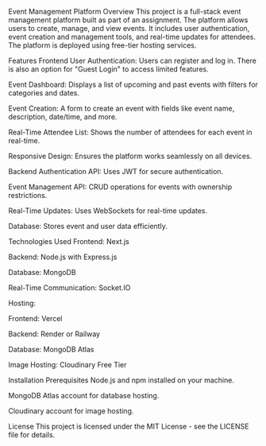 Event Management Platform
Overview
This project is a full-stack event management platform built as part of an assignment. The platform allows users to create, manage, and view events. It includes user authentication, event creation and management tools, and real-time updates for attendees. The platform is deployed using free-tier hosting services.

Features
Frontend
User Authentication: Users can register and log in. There is also an option for "Guest Login" to access limited features.

Event Dashboard: Displays a list of upcoming and past events with filters for categories and dates.

Event Creation: A form to create an event with fields like event name, description, date/time, and more.

Real-Time Attendee List: Shows the number of attendees for each event in real-time.

Responsive Design: Ensures the platform works seamlessly on all devices.

Backend
Authentication API: Uses JWT for secure authentication.

Event Management API: CRUD operations for events with ownership restrictions.

Real-Time Updates: Uses WebSockets for real-time updates.

Database: Stores event and user data efficiently.

Technologies Used
Frontend: Next.js

Backend: Node.js with Express.js

Database: MongoDB

Real-Time Communication: Socket.IO

Hosting:

Frontend: Vercel

Backend: Render or Railway

Database: MongoDB Atlas

Image Hosting: Cloudinary Free Tier

Installation
Prerequisites
Node.js and npm installed on your machine.

MongoDB Atlas account for database hosting.

Cloudinary account for image hosting.




License
This project is licensed under the MIT License - see the LICENSE file for details.